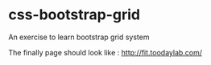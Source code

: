 css-bootstrap-grid
==================

An exercise to learn bootstrap grid system

The finally page should look like : http://fit.toodaylab.com/
